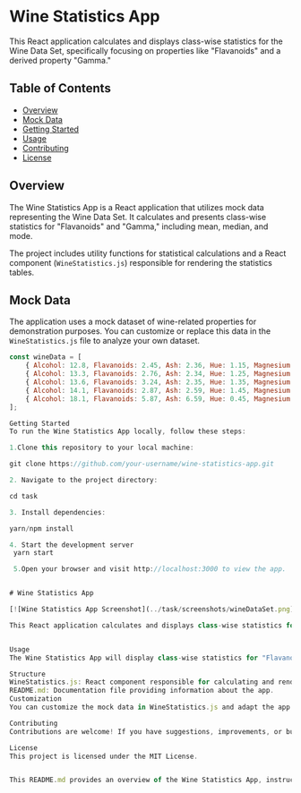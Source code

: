 # Wine Statistics App

This React application calculates and displays class-wise statistics for the Wine Data Set, specifically focusing on properties like "Flavanoids" and a derived property "Gamma."

## Table of Contents

- [Overview](#overview)
- [Mock Data](#mock-data)
- [Getting Started](#getting-started)
- [Usage](#usage)
- [Contributing](#contributing)
- [License](#license)

## Overview

The Wine Statistics App is a React application that utilizes mock data representing the Wine Data Set. It calculates and presents class-wise statistics for "Flavanoids" and "Gamma," including mean, median, and mode.

The project includes utility functions for statistical calculations and a React component (`WineStatistics.js`) responsible for rendering the statistics tables.

## Mock Data

The application uses a mock dataset of wine-related properties for demonstration purposes. You can customize or replace this data in the `WineStatistics.js` file to analyze your own dataset.

```jsx
const wineData = [
    { Alcohol: 12.8, Flavanoids: 2.45, Ash: 2.36, Hue: 1.15, Magnesium: 127, Class: 1 },
    { Alcohol: 13.3, Flavanoids: 2.76, Ash: 2.34, Hue: 1.25, Magnesium: 118, Class: 1 },
    { Alcohol: 13.6, Flavanoids: 3.24, Ash: 2.35, Hue: 1.35, Magnesium: 112, Class: 4 },
    { Alcohol: 14.1, Flavanoids: 2.87, Ash: 2.59, Hue: 1.45, Magnesium: 115, Class: 2 },
    { Alcohol: 18.1, Flavanoids: 5.87, Ash: 6.59, Hue: 0.45, Magnesium: 150, Class: 3 },
];

Getting Started
To run the Wine Statistics App locally, follow these steps:

1.Clone this repository to your local machine:

git clone https://github.com/your-username/wine-statistics-app.git

2. Navigate to the project directory:

cd task

3. Install dependencies:

yarn/npm install

4. Start the development server
 yarn start

 5.Open your browser and visit http://localhost:3000 to view the app.


# Wine Statistics App

[![Wine Statistics App Screenshot](../task/screenshots/wineDataSet.png)](../task/screenshots/wineDataSet.png)

This React application calculates and displays class-wise statistics for the Wine Data Set, specifically focusing on properties like "Flavanoids" and a derived property "Gamma."


Usage
The Wine Statistics App will display class-wise statistics for "Flavanoids" and "Gamma" in a tabular format. The statistics include mean, median, and mode for each class.

Structure
WineStatistics.js: React component responsible for calculating and rendering statistics.
README.md: Documentation file providing information about the app.
Customization
You can customize the mock data in WineStatistics.js and adapt the app to analyze different datasets with similar properties.

Contributing
Contributions are welcome! If you have suggestions, improvements, or bug fixes, please open an issue or submit a pull request.

License
This project is licensed under the MIT License.


This README.md provides an overview of the Wine Statistics App, instructions for getting started, details about the mock data, and information on customization, contributing, and licensing. You can customize it further based on your specific needs.
